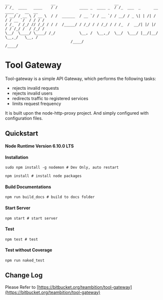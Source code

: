 

```
__                   __                           __                                  
/ /_  ____   ____    / /          ____ _  ____ _  / /_  ___  _      __  ____ _   __  __
/ __/ / __ \ / __ \  / /  ______  / __ `/ / __ `/ / __/ / _ \| | /| / / / __ `/  / / / /
/ /_  / /_/ // /_/ / / /  /_____/ / /_/ / / /_/ / / /_  /  __/| |/ |/ / / /_/ /  / /_/ /
\__/  \____/ \____/ /_/           \__, /  \__,_/  \__/  \___/ |__/|__/  \__,_/   \__, /  
                              /____/                                         /____/   
```

# Tool Gateway

Tool-gateway is a simple API Gateway, which performs the following tasks:
- rejects invalid requests
- rejects invalid users
- redirects traffic to registered services
- limits request frequency

It is built upon the node-http-proxy project. And simply configured with configuration files.

## Quickstart
#### Node Runtime Version 6.10.0 LTS
#### Installation
```shell
sudo npm install -g nodemon # Dev Only, auto restart
```
```shell
npm install # install node packages
```

#### Build Documentations
```shell
npm run build_docs # build to docs folder
```
#### Start Server
```shell
npm start # start server
```
#### Test
```shell
npm test # test
```
#### Test without Coverage
```shell
npm run naked_test
```

## Change Log
Please Refer to [https://bitbucket.org/teambition/tool-gateway](https://bitbucket.org/teambition/tool-gateway)
